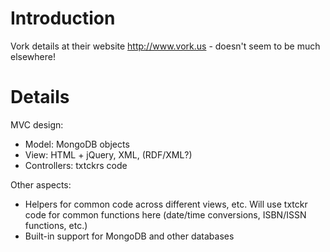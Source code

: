 # Introduction #

Vork details at their website http://www.vork.us - doesn't seem to be much elsewhere!


# Details #

MVC design:
  * Model: MongoDB objects
  * View: HTML + jQuery, XML, (RDF/XML?)
  * Controllers: txtckrs code

Other aspects:
  * Helpers for common code across different views, etc. Will use txtckr code for common functions here (date/time conversions, ISBN/ISSN functions, etc.)
  * Built-in support for MongoDB and other databases